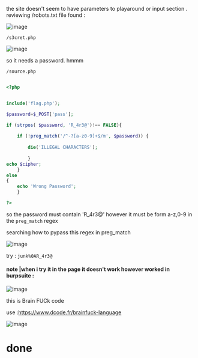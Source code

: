 the site doesn't seem to have parameters to playaround or input section . 
reviewing /robots.txt file found :

![image](https://user-images.githubusercontent.com/67979878/130718104-754ae93c-0b0b-4845-a5d1-473c9c14dd71.png)



`/s3cret.php`

![image](https://user-images.githubusercontent.com/67979878/130718153-b8a7a516-60dd-4241-9b69-00dde5e700fb.png)

so it needs a password. hmmm 

`/source.php`


````php

<?php


include('flag.php');

$password=$_POST['pass'];

if (strpos( $password, 'R_4r3@')!== FALSE){
    
    if (!preg_match('/^-?[a-z0-9]+$/m', $password)) {
    
        die('ILLEGAL CHARACTERS');
  
        }
echo $cipher;
    }
else 
{
    echo 'Wrong Password';
    }

?>
````

so the password must contain 'R_4r3@' however it must be form a-z,0-9 in the `preg_match` regex 

searching how to pypass this regex in preg_match 

![image](https://user-images.githubusercontent.com/67979878/130718264-c4e04916-d823-4a8b-80ae-065d1eb85a36.png)


try : `junk%0AR_4r3@`


####  note |when i try it in the page it doesn't work however worked in burpsuite :

![image](https://user-images.githubusercontent.com/67979878/130718654-e485d062-48db-4b85-9e3b-b15d938f4f40.png)

this is Brain FUCk code 
 
use :https://www.dcode.fr/brainfuck-language


![image](https://user-images.githubusercontent.com/67979878/130718826-87dcf3b3-8846-4651-ab98-75d950e06a11.png)




# done









